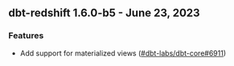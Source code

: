 ## dbt-redshift 1.6.0-b5 - June 23, 2023

### Features

- Add support for materialized views ([#dbt-labs/dbt-core#6911](https://github.com/dbt-labs/dbt-redshift/issues/dbt-labs/dbt-core#6911))
